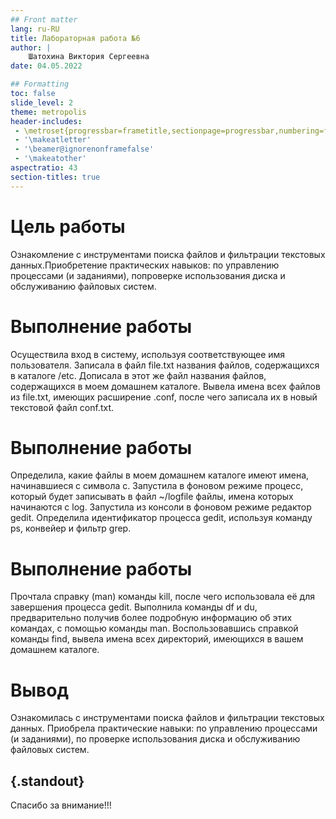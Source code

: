 ```yaml
---
## Front matter
lang: ru-RU
title: Лабораторная работа №6
author: |
	Шатохина Виктория Сергеевна
date: 04.05.2022

## Formatting
toc: false
slide_level: 2
theme: metropolis
header-includes: 
 - \metroset{progressbar=frametitle,sectionpage=progressbar,numbering=fraction}
 - '\makeatletter'
 - '\beamer@ignorenonframefalse'
 - '\makeatother'
aspectratio: 43
section-titles: true
---
```



# Цель работы

Ознакомление с инструментами поиска файлов и фильтрации текстовых данных.Приобретение практических навыков: по управлению процессами (и заданиями), попроверке использования диска и обслуживанию файловых систем.

# Выполнение работы

Осуществила вход в систему, используя соответствующее имя пользователя.
Записала в файл file.txt названия файлов, содержащихся в каталоге /etc. Дописала в этот же файл названия файлов, содержащихся в моем домашнем каталоге.
Вывела имена всех файлов из file.txt, имеющих расширение .conf, после чего
записала их в новый текстовой файл conf.txt.

# Выполнение работы

Определила, какие файлы в моем домашнем каталоге имеют имена, начинавшиеся
с символа c.
Запустила в фоновом режиме процесс, который будет записывать в файл ~/logfile
файлы, имена которых начинаются с log.
Запустила из консоли в фоновом режиме редактор gedit.
Определила идентификатор процесса gedit, используя команду ps, конвейер и фильтр
grep.

# Выполнение работы

Прочтала справку (man) команды kill, после чего использовала её для завершения
процесса gedit.
Выполнила команды df и du, предварительно получив более подробную информацию об этих командах, с помощью команды man.
Воспользовавшись справкой команды find, вывела имена всех директорий, имеющихся в вашем домашнем каталоге.


# Вывод

Ознакомилась с инструментами поиска файлов и фильтрации текстовых данных. Приобрела практические навыки: по управлению процессами (и заданиями), по проверке использования диска и обслуживанию файловых систем.

## {.standout}

Спасибо за внимание!!!
